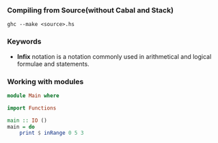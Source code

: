 ### Compiling from Source(without Cabal and Stack)
`ghc --make <source>.hs`

### Keywords
* **Infix** notation is a notation commonly used in arithmetical and logical formulae and statements.


### Working with modules
```haskell
module Main where

import Functions

main :: IO ()
main = do
    print $ inRange 0 5 3
```

